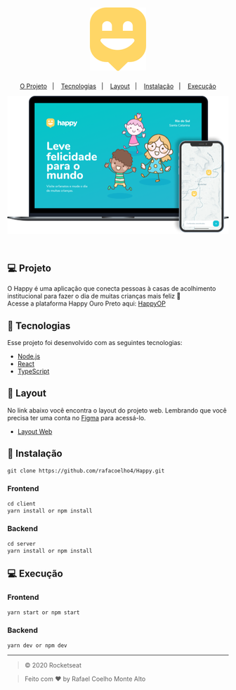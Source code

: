 <h1 align="center">
    <img alt="Happy" title="Happy" src="./client/src/images/mapMarker.svg" />
</h1>

<p align="center">
  <a href="#-projeto">O Projeto</a>&nbsp;&nbsp;&nbsp;|&nbsp;&nbsp;&nbsp;
  <a href="#-tecnologias">Tecnologias</a>&nbsp;&nbsp;&nbsp;|&nbsp;&nbsp;&nbsp;
  <a href="#-layout">Layout</a>&nbsp;&nbsp;&nbsp;|&nbsp;&nbsp;&nbsp;
  <a href="#-instalação">Instalação</a>&nbsp;&nbsp;&nbsp;|&nbsp;&nbsp;&nbsp;
  <a href="#-execução">Execução</a>
</p>

<p align="center">
 <img src="https://github.com/rocketseat-education/nlw-03-omnistack/blob/master/.github/happy.png" alt="PRs welcome!" />
</p>

<br>

## 💻 Projeto

O Happy é uma aplicação que conecta pessoas à casas de acolhimento institucional para fazer o dia de muitas crianças mais feliz 💜 <br />
Acesse a plataforma Happy Ouro Preto aqui: <a target="_blank" href="https://happyop.netlify.app" >HappyOP<a/>

## 🚀 Tecnologias

Esse projeto foi desenvolvido com as seguintes tecnologias:

- [Node.js](https://nodejs.org/en/)
- [React](https://reactjs.org)
- [TypeScript](https://www.typescriptlang.org/)

## 🔖 Layout

No link abaixo você encontra o layout do projeto web. Lembrando que você precisa ter uma conta no [Figma](http://figma.com/) para acessá-lo.

- [Layout Web](https://www.figma.com/file/mDEbnoojksG4w8sOxmudh3/Happy-Web)

## 📁 Instalação

```
git clone https://github.com/rafacoelho4/Happy.git
```

### Frontend
```
cd client
yarn install or npm install
```

### Backend
```
cd server
yarn install or npm install
```

## 💻 Execução

### Frontend
```
yarn start or npm start
```

### Backend
```
yarn dev or npm dev
```

---

> © 2020 Rocketseat

> Feito com ♥ by Rafael Coelho Monte Alto
